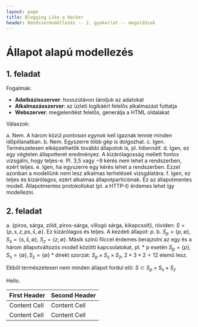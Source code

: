 ```yaml
---
layout: page
title: Blogging Like a Hacker
header: Rendszermodellezés -- 2. gyakorlat -- megoldások
---
```


# Állapot alapú modellezés

## 1. feladat

Fogalmak:

* **Adatbázisszerver**: hosszútávon tároljuk az adatokat
* **Alkalmazásszerver**: az üzleti logikáért felelős alkalmazást futtatja
* **Webszerver**: megjelenítést felelős, generálja a HTML oldalakat

Válaszok:

a. Nem. A három közül *pontosan egynek* kell igaznak lennie minden időpillanatban.
b. Nem. Egyszerre több gép is dolgozhat.
c. Igen. Természetesen elképzelhetők további állapotok is, pl. *hibernált*.
d. Igen, ez egy végtelen állapotteret eredményez. A kizárólagosság mellett fontos vizsgálni, hogy teljes-e. Pl. 3,5 vagy $-9$ kérés nem lehet a rendszerben, ezért teljes.
e. Igen, ha egyszerre egy kérés lehet a rendszerben. Ezzel azonban a modellünk nem lesz alkalmas terhelések vizsgálatára.
f. Igen, ez teljes és kizárólagos, ezért alkalmas állapotpartíciónak. Ez az állapotmentes modell. Állapotmentes protokollokat (pl. a HTTP-t) érdemes lehet így modellezni.

## 2. feladat

a. {piros, sárga, zöld, piros-sárga, villogó sárga, kikapcsolt}, röviden: $S = \{p, s, z, ps, \bar{s}, \emptyset\}$. Ez kizárólagos és teljes. A kezdeti állapot: $p$.
b. $S_p = \{p, \emptyset\}$, $S_s = \{s, \bar{s}, \emptyset\}$, $S_z = \{z, \emptyset\}$. Másik színű filccel érdemes berajzolni az egy és a három állapotváltozós modell közötti kapcsolatokat, pl.
    * p esetén $S_p = \{p\}, S_s = \{\emptyset\}, S_z = \{\emptyset\}$
    * direkt szorzat: $S_p \times S_s \times S_z$, $2 \times 3 \times 2 = 12$ elemű lesz.

Ebből természetesen nem minden állapot fordul elő: $S \subset S_p \times S_s \times S_z$

Hello.

First Header  | Second Header
------------- | -------------
Content Cell  | Content Cell
Content Cell  | Content Cell
